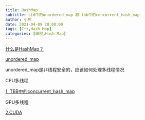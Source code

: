 ```yaml
---
title: HashMap
subtitle: std中的unordered_map 和 tbb中的concurrent_hash_map
author: 小熊
date: 2021-04-09 20:00:00
tags: [C++,Hash Map]
categories: [编程,Hash Map]
---
```


[什么是HashMap？](https://mp.weixin.qq.com/s/HzRH9ZJYmidzW5jrMvEi4w)

[unordered_map](http://www.cplusplus.com/reference/unordered_map/unordered_map/)

unordered_map是非线程安全的，应该如何处理多线程情况

CPU多线程

[1. TBB中的concurrent_hash_map](https://blog.csdn.net/chen134225/article/details/94838808)

GPU多线程

[2.CUDA](https://github.com/nosferalatu/SimpleGPUHashTable/tree/master/src)




